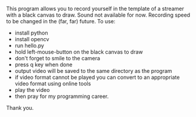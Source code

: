This program allows you to record yourself in the template of a streamer with a black canvas to draw.
Sound not available for now. Recording speed to be changed in the (far, far) future.
To use:
- install python
- install opencv
- run hello.py
- hold left-mouse-button on the black canvas to draw
- don't forget to smile to the camera
- press q key when done
- output video will be saved to the same directory as the program
- if video format cannot be played you can convert to an appropriate video format using online tools
- play the video
- then pray for my programming career.

Thank you.
